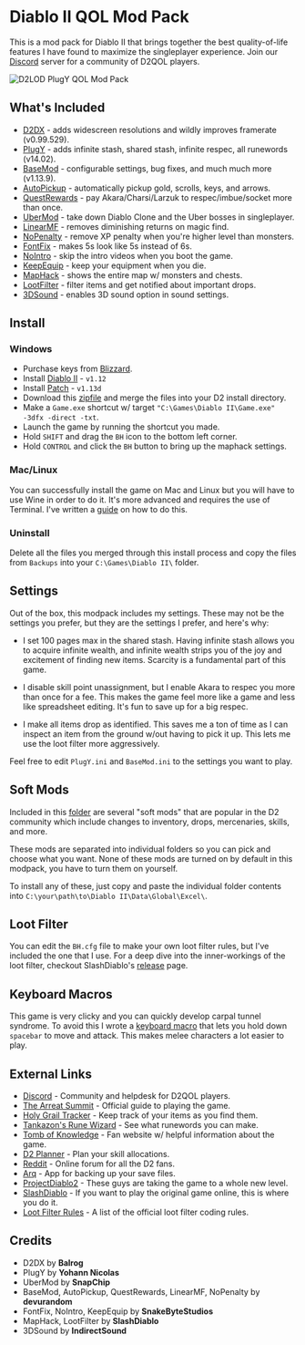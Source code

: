 # Diablo II QOL Mod Pack

This is a mod pack for Diablo II that brings together the best quality-of-life features I have found to maximize the singleplayer experience.  Join our [Discord](https://discord.gg/KjDU67x) server for a community of D2QOL players.

![D2LOD PlugY QOL Mod Pack](https://i.imgur.com/D1CKhA2.jpg)

## What's Included

- [D2DX](https://github.com/bolrog/d2dx/releases) - adds widescreen resolutions and wildly improves framerate (v0.99.529).
- [PlugY](http://plugy.free.fr/en/index.html) - adds infinite stash, shared stash, infinite respec, all runewords (v14.02).
- [BaseMod](https://www.moddb.com/mods/basemod) - configurable settings, bug fixes, and much much more (v1.13.9).
- [AutoPickup](https://www.moddb.com/mods/basemod) - automatically pickup gold, scrolls, keys, and arrows.
- [QuestRewards](https://www.moddb.com/mods/basemod) - pay Akara/Charsi/Larzuk to respec/imbue/socket more than once.
- [UberMod](http://plugy.free.fr/en/index.html) - take down Diablo Clone and the Uber bosses in singleplayer.
- [LinearMF](https://www.moddb.com/mods/basemod) - removes diminishing returns on magic find.
- [NoPenalty](https://d2mods.info/forum/viewtopic.php?p=496186#p496186) - remove XP penalty when you're higher level than monsters.
- [FontFix](https://www.snakebytestudios.com/projects/mods/diablo-2-mods/#fixedfont) - makes 5s look like 5s instead of 6s.
- [NoIntro](https://www.snakebytestudios.com/projects/mods/diablo-2-mods/#nointro) - skip the intro videos when you boot the game.
- [KeepEquip](https://www.snakebytestudios.com/projects/mods/diablo-2-mods/#equipmentdeath) - keep your equipment when you die.
- [MapHack](https://www.reddit.com/r/slashdiablo/comments/hw0dro/announcing_slash_bh_199/) - shows the entire map w/ monsters and chests.
- [LootFilter](https://www.reddit.com/r/slashdiablo/comments/hw0dro/announcing_slash_bh_199/) - filter items and get notified about important drops.
- [3DSound](https://www.indirectsound.com/downloads.html) - enables 3D sound option in sound settings.

## Install

### Windows

- Purchase keys from [Blizzard](https://us.shop.battle.net/en-us/family/diablo-ii).
- Install [Diablo II](https://mega.nz/#!e9thyD6A!ExGJuZUtvRJ2c8DrxSL0ihCouh-ARbdVxODXIqVt3dc) - ``v1.12``
- Install [Patch](http://ftp.blizzard.com/pub/diablo2exp/patches/PC/LODPatch_113d.exe) - ``v1.13d``
- Download this [zipfile](https://github.com/whipowill/d2-plugy-qol/archive/master.zip) and merge the files into your D2 install directory.
- Make a ``Game.exe`` shortcut w/ target ``"C:\Games\Diablo II\Game.exe" -3dfx -direct -txt``.
- Launch the game by running the shortcut you made.
- Hold ``SHIFT`` and drag the ``BH`` icon to the bottom left corner.
- Hold ``CONTROL`` and click the ``BH`` button to bring up the maphack settings.

### Mac/Linux

You can successfully install the game on Mac and Linux but you will have to use Wine in order to do it.  It's more advanced and requires the use of Terminal.  I've written a [guide](https://github.com/whipowill/d2-plugy-qol/blob/master/Guides/Unix.md) on how to do this.

### Uninstall

Delete all the files you merged through this install process and copy the files from ``Backups`` into your ``C:\Games\Diablo II\`` folder.

## Settings

Out of the box, this modpack includes my settings.  These may not be the settings you prefer, but they are the settings I prefer, and here's why:

- I set 100 pages max in the shared stash.  Having infinite stash allows you to acquire infinite wealth, and infinite wealth strips you of the joy and excitement of finding new items.  Scarcity is a fundamental part of this game.

- I disable skill point unassignment, but I enable Akara to respec you more than once for a fee.  This makes the game feel more like a game and less like spreadsheet editing.  It's fun to save up for a big respec.

- I make all items drop as identified.  This saves me a ton of time as I can inspect an item from the ground w/out having to pick it up.  This lets me use the loot filter more aggressively.

Feel free to edit ``PlugY.ini`` and ``BaseMod.ini`` to the settings you want to play.

## Soft Mods

Included in this [folder](https://github.com/whipowill/d2-plugy-qol/tree/master/Mods) are several "soft mods" that are popular in the D2 community which include changes to inventory, drops, mercenaries, skills, and more.

These mods are separated into individual folders so you can pick and choose what you want.  None of these mods are turned on by default in this modpack, you have to turn them on yourself.

To install any of these, just copy and paste the individual folder contents into ``C:\your\path\to\Diablo II\Data\Global\Excel\``.

## Loot Filter

You can edit the ``BH.cfg`` file to make your own loot filter rules, but I've included the one that I use.  For a deep dive into the inner-workings of the loot filter, checkout SlashDiablo's [release](https://www.reddit.com/r/slashdiablo/comments/hw0dro/announcing_slash_bh_199/) page.

## Keyboard Macros

This game is very clicky and you can quickly develop carpal tunnel syndrome.  To avoid this I wrote a [keyboard macro](https://github.com/whipowill/ahk-autoattack) that lets you hold down ``spacebar`` to move and attack.  This makes melee characters a lot easier to play.

## External Links

- [Discord](https://discord.gg/KjDU67x) - Community and helpdesk for D2QOL players.
- [The Arreat Summit](http://classic.battle.net/diablo2exp/) - Official guide to playing the game.
- [Holy Grail Tracker](https://d2-holy-grail.herokuapp.com/) - Keep track of your items as you find them.
- [Tankazon's Rune Wizard](https://fabd.github.io/diablo2/runewizard/index.html) - See what runewords you can make.
- [Tomb of Knowledge](http://www.d2tomb.com/curses.shtml) - Fan website w/ helpful information about the game.
- [D2 Planner](https://d2planner.github.io/skills/) - Plan your skill allocations.
- [Reddit](https://www.reddit.com/r/diablo2/) - Online forum for all the D2 fans.
- [Arq](https://www.arqbackup.com/) - App for backing up your save files.
- [ProjectDiablo2](projectdiablo2.com/) - These guys are taking the game to a whole new level.
- [SlashDiablo](slashdiablo.net/) - If you want to play the original game online, this is where you do it.
- [Loot Filter Rules](https://github.com/planqi/slashdiablo-maphack/wiki/Stats) - A list of the official loot filter coding rules.

## Credits

- D2DX by __Balrog__
- PlugY by __Yohann Nicolas__
- UberMod by __SnapChip__
- BaseMod, AutoPickup, QuestRewards, LinearMF, NoPenalty by __devurandom__
- FontFix, NoIntro, KeepEquip by __SnakeByteStudios__
- MapHack, LootFilter by __SlashDiablo__
- 3DSound by __IndirectSound__